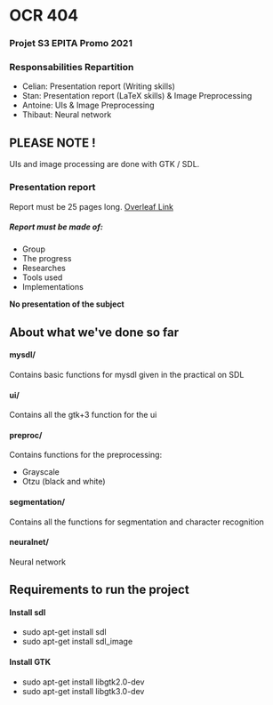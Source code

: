 # OCR 404
### Projet S3 EPITA Promo 2021

### Responsabilities Repartition
* Celian: Presentation report (Writing skills)
* Stan: Presentation report (LaTeX skills) & Image Preprocessing
* Antoine: UIs & Image Preprocessing
* Thibaut: Neural network

## PLEASE NOTE !
UIs and image processing are done with GTK / SDL.

### Presentation report
Report must be 25 pages long. [Overleaf Link](https://www.overleaf.com/11590034ngnvhzczpsmr)

##### Report must be made of:
* Group
* The progress
* Researches
* Tools used
* Implementations

**No presentation of the subject**

## About what we've done so far
#### mysdl/
Contains basic functions for mysdl given in the practical on SDL
#### ui/
Contains all the gtk+3 function for the ui
#### preproc/
Contains functions for the preprocessing:
* Grayscale
* Otzu (black and white)
#### segmentation/
Contains all the functions for segmentation and character recognition
#### neuralnet/
Neural network

## Requirements to run the project

#### Install sdl
* sudo apt-get install sdl
* sudo apt-get install sdl_image

#### Install GTK
* sudo apt-get install libgtk2.0-dev
* sudo apt-get install libgtk3.0-dev
